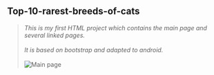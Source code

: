 ## Top-10-rarest-breeds-of-cats

>*This is my first HTML project which contains the main page and several linked pages. <br><br>
It is based on bootstrap and adapted to android.*<br><br>
![Main page](http://s017.radikal.ru/i439/1603/6f/46de83e83e85.jpg)

